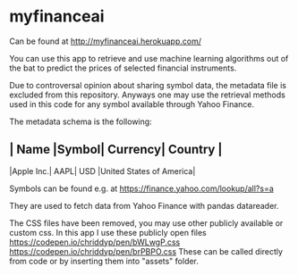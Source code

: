 # myfinanceai

Can be found at http://myfinanceai.herokuapp.com/

You can use this app to retrieve and use machine learning algorithms out of the bat to predict the prices of selected financial instruments.

Due to controversal opinion about sharing symbol data, the metadata file is excluded from this repository. Anyways one may use the retrieval methods used in this code for any symbol available through Yahoo Finance.

The metadata schema is the following:

|    Name  |Symbol| Currency|      Country           |
-------------------------------
|Apple Inc.|  AAPL| USD     |United States of America|

Symbols can be found e.g. at
https://finance.yahoo.com/lookup/all?s=a

They are used to fetch data from Yahoo Finance with pandas datareader.

The CSS files have been removed, you may use other publicly available or custom css.
In this app I use these publicly open files
https://codepen.io/chriddyp/pen/bWLwgP.css
https://codepen.io/chriddyp/pen/brPBPO.css
These can be called directly from code or by inserting them into "assets" folder.


